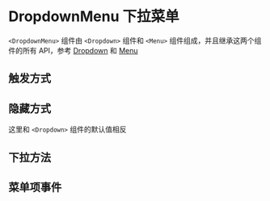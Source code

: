 # DropdownMenu 下拉菜单

`<DropdownMenu>` 组件由 `<Dropdown>` 组件和 `<Menu>` 组件组成，并且继承这两个组件的所有 API，参考 [Dropdown](/component/dropdown/) 和 [Menu](/component/menu/)

## 触发方式

<preview path="./demos/trigger.vue"></preview>

## 隐藏方式

这里和 `<Dropdown>` 组件的默认值相反

<preview path="./demos/close.vue"></preview>

## 下拉方法

<preview path="./demos/method.vue"></preview>

## 菜单项事件

<preview path="./demos/select.vue"></preview>
